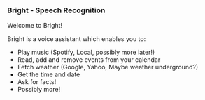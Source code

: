 ### Bright - Speech Recognition

Welcome to Bright!

Bright is a voice assistant which enables you to:
- Play music (Spotify, Local, possibly more later!)
- Read, add and remove events from your calendar
- Fetch weather (Google, Yahoo, Maybe weather underground?)
- Get the time and date
- Ask for facts!
- Possibly more!
